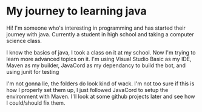 # My journey to learning java

Hi! I'm someone who's interesting in programming and has started their journey with java. Currently a student in high school and taking a computer science class.

I know the basics of java, I took a class on it at my school. Now I'm trying to learn more advanced topics on it.
I'm using Visual Studio Basic as my IDE, Maven as my builder, JavaCord as my dependancy to build the bot, and using junit for testing

I'm not gonna lie, the folders do look kind of wack. I'm not too sure if this is how I properly set them up, I just followed JavaCord to setup the environment with Maven. I'll look at some github projects later and see how I could/should fix them.